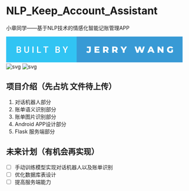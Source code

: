 # NLP_Keep_Account_Assistant
小章同学——基于NLP技术的情感化智能记账管理APP

[![svg](https://github.com/WangJerry1229/WangJerry1229/raw/main/badge.svg)](https://wangjiayi.cool)
![svg](https://forthebadge.com/images/badges/made-with-python.svg)
![svg](https://forthebadge.com/images/badges/built-for-android.svg)

## 项目介绍（先占坑 文件待上传）
1. 对话机器人部分
2. 账单语义识别部分
3. 账单图片识别部分
4. Android APP设计部分
5. Flask 服务端部分

## 未来计划（有机会再实现）

- [ ] 手动训练模型实现对话机器人以及账单识别
- [ ] 优化数据库表设计
- [ ] 提高服务端能力
